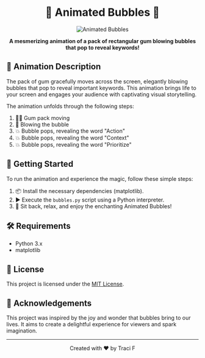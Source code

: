 <h1 align="center">🌟 Animated Bubbles 🎈</h1>

<p align="center">
  <img src="animation.gif" alt="Animated Bubbles">
</p>

<p align="center">
  <strong>A mesmerizing animation of a pack of rectangular gum blowing bubbles that pop to reveal keywords!</strong>
</p>

## 🎯 Animation Description

The pack of gum gracefully moves across the screen, elegantly blowing bubbles that pop to reveal important keywords. This animation brings life to your screen and engages your audience with captivating visual storytelling.

The animation unfolds through the following steps:

1. 🚶‍♂️ Gum pack moving
2. 💨 Blowing the bubble
3. 💥 Bubble pops, revealing the word "Action"
4. 💥 Bubble pops, revealing the word "Context"
5. 💥 Bubble pops, revealing the word "Prioritize"

## 🚀 Getting Started

To run the animation and experience the magic, follow these simple steps:

1. 📦 Install the necessary dependencies (matplotlib).
2. ▶️ Execute the `bubbles.py` script using a Python interpreter.
3. 👀 Sit back, relax, and enjoy the enchanting Animated Bubbles!

## 🛠️ Requirements

- Python 3.x
- matplotlib

## 📄 License

This project is licensed under the [MIT License](LICENSE).

## 🎨 Acknowledgements

This project was inspired by the joy and wonder that bubbles bring to our lives. It aims to create a delightful experience for viewers and spark imagination.

---

<p align="center">
  Created with ❤️ by Traci F
</p>
